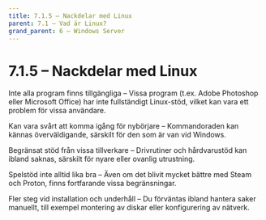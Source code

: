 ```yaml
---
title: 7.1.5 – Nackdelar med Linux
parent: 7.1 – Vad är Linux?
grand_parent: 6 – Windows Server
---
```

# 7.1.5 – Nackdelar med Linux

Inte alla program finns tillgängliga – Vissa program (t.ex. Adobe Photoshop eller Microsoft Office) har inte fullständigt Linux-stöd, vilket kan vara ett problem för vissa användare.

Kan vara svårt att komma igång för nybörjare – Kommandoraden kan kännas överväldigande, särskilt för den som är van vid Windows.

Begränsat stöd från vissa tillverkare – Drivrutiner och hårdvarustöd kan ibland saknas, särskilt för nyare eller ovanlig utrustning.

Spelstöd inte alltid lika bra – Även om det blivit mycket bättre med Steam och Proton, finns fortfarande vissa begränsningar.

Fler steg vid installation och underhåll – Du förväntas ibland hantera saker manuellt, till exempel montering av diskar eller konfigurering av nätverk.

